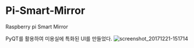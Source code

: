 # Pi-Smart-Mirror
Raspberry pi Smart Mirror

PyQT를 활용하여 미용실에 특화된 UI를 만들었다.
![screenshot_20171221-151714](https://user-images.githubusercontent.com/35593401/49581279-c9bec980-f994-11e8-8b62-c141def47ee1.JPG)


